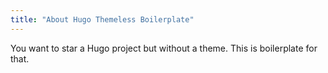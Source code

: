 ```yaml
---
title: "About Hugo Themeless Boilerplate"
---
```


You want to star a Hugo project but without a theme. 
This is boilerplate for that.

